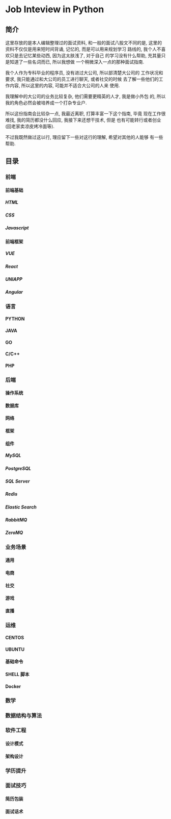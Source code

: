 # Job Inteview in Python

## 简介

这里存放的是本人编辑整理过的面试资料, 和一般的面试八股文不同的是,
这里的资料不仅仅是用来短时间背诵, 记忆的, 而是可以用来规划学习
路线的, 我个人不喜欢只是去记忆某些动西, 因为这太肤浅了, 对于自己
的学习没有什么帮助, 充其量只是知道了一些名词而已, 所以我想做
一个稍微深入一点的那种面试指南.

我个人作为专科毕业的程序员, 没有进过大公司, 所以部清楚大公司的
工作状况和要求, 我只能通过和大公司的员工进行聊天, 或者社交的时候
去了解一些他们的工作内容, 所以这里的内容, 可能并不适合大公司的人来
使用.

我理解中的大公司的业务比较复杂, 他们需要更精英的人才, 我是做小外包
的, 所以我的角色必然会被培养成一个打杂专业户.

所以这份指南会比较杂一点, 我最近离职, 打算丰富一下这个指南, 毕竟
现在工作很难找, 我的简历都没什么回应, 我接下来还想干技术, 但是
也有可能转行或者创业(回老家卖凉皮烤冷面等).

不过我既然做过这以行, 理应留下一些对这行的理解, 希望对其他的人能够
有一些帮助.

## 目录

### 前端

#### 前端基础
##### HTML
##### CSS
##### Javascript

#### 前端框架
##### VUE 
##### React
##### UNIAPP
##### Angular

### 语言

#### PYTHON
#### JAVA
#### GO
#### C/C++
#### PHP

### 后端

#### 操作系统
#### 数据库
#### 网络
#### 框架
#### 组件

##### MySQL
##### PostgreSQL
##### SQL Server
##### Redis
##### Elastic Search
##### RabbitMQ
##### ZeroMQ

### 业务场景

#### 通用
#### 电商
#### 社交
#### 游戏
#### 直播

### 运维

#### CENTOS
#### UBUNTU
#### 基础命令
#### SHELL 脚本
#### Docker

### 数学
### 数据结构与算法

### 软件工程

#### 设计模式
#### 架构设计

### 学历提升

### 面试技巧

#### 简历包装

#### 面试话术

